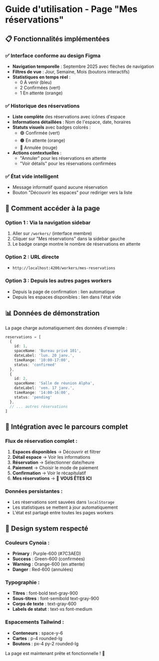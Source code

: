 # Guide d'utilisation - Page "Mes réservations"

## 📋 Fonctionnalités implémentées

### ✅ Interface conforme au design Figma
- **Navigation temporelle** : Septembre 2025 avec flèches de navigation
- **Filtres de vue** : Jour, Semaine, Mois (boutons interactifs)
- **Statistiques en temps réel** : 
  - 0 À venir (bleu)
  - 2 Confirmées (vert)
  - 1 En attente (orange)

### ✅ Historique des réservations
- **Liste complète** des réservations avec icônes d'espace
- **Informations détaillées** : Nom de l'espace, date, horaires
- **Statuts visuels** avec badges colorés :
  - 🟢 Confirmée (vert)
  - 🟠 En attente (orange)
  - 🔴 Annulée (rouge)
- **Actions contextuelles** :
  - "Annuler" pour les réservations en attente
  - "Voir détails" pour les réservations confirmées

### ✅ État vide intelligent
- Message informatif quand aucune réservation
- Bouton "Découvrir les espaces" pour rediriger vers la liste

## 🚀 Comment accéder à la page

### Option 1 : Via la navigation sidebar
1. Aller sur `/workers/` (interface membre)
2. Cliquer sur "Mes réservations" dans la sidebar gauche
3. Le badge orange montre le nombre de réservations en attente

### Option 2 : URL directe
- `http://localhost:4200/workers/mes-reservations`

### Option 3 : Depuis les autres pages workers
- Depuis la page de confirmation : lien automatique
- Depuis les espaces disponibles : lien dans l'état vide

## 📊 Données de démonstration

La page charge automatiquement des données d'exemple :
```typescript
reservations = [
  {
    id: 1,
    spaceName: 'Bureau privé 101',
    dateLabel: 'lun. 20 janv.',
    timeRange: '10:00-17:00',
    status: 'confirmed'
  },
  {
    id: 2,
    spaceName: 'Salle de réunion Alpha',
    dateLabel: 'ven. 17 janv.',
    timeRange: '14:00-16:00',
    status: 'pending'
  },
  // ... autres réservations
]
```

## 🔄 Intégration avec le parcours complet

### Flux de réservation complet :
1. **Espaces disponibles** → Découvrir et filtrer
2. **Détail espace** → Voir les informations
3. **Réservation** → Sélectionner date/heure
4. **Paiement** → Choisir le mode de paiement  
5. **Confirmation** → Voir le récapitulatif
6. **Mes réservations** → 📍 **VOUS ÊTES ICI**

### Données persistantes :
- Les réservations sont sauvées dans `localStorage`
- Les statistiques se mettent à jour automatiquement
- L'état est partagé entre toutes les pages workers

## 🎨 Design system respecté

### Couleurs Cynoia :
- **Primary** : Purple-600 (#7C3AED)
- **Success** : Green-600 (confirmées)
- **Warning** : Orange-600 (en attente)
- **Danger** : Red-600 (annulées)

### Typographie :
- **Titres** : font-bold text-gray-900
- **Sous-titres** : font-semibold text-gray-900  
- **Corps de texte** : text-gray-600
- **Labels de statut** : text-xs font-medium

### Espacements Tailwind :
- **Conteneurs** : space-y-6
- **Cartes** : p-4 rounded-lg
- **Boutons** : px-4 py-2 rounded-lg

La page est maintenant prête et fonctionnelle ! 🎉